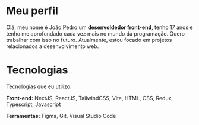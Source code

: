 # Meu perfil

Olá, meu nome é João Pedro um **desenvoldedor front-end**, tenho 17 anos e tenho me aprofundado cada vez mais no mundo da programação. Quero trabalhar com isso no futuro. Atualmente, estou focado em projetos relacionados a desenvolvimento web.

# Tecnologias
Tecnologias que eu utilizo.

**Front-end:**
NextJS, ReactJS, TailwindCSS, Vite, HTML, CSS, Redux, Typescript, Javascript

**Ferramentas:**
Figma, Git, Visual Studio Code
